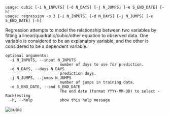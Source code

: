 ```
usage: cubic [-i N_INPUTS] [-d N_DAYS] [-j N_JUMPS] [-e S_END_DATE] [-h]
usage: regression -p 3 [-i N_INPUTS] [-d N_DAYS] [-j N_JUMPS] [-e S_END_DATE] [-h]
```

Regression attempts to model the relationship between two variables by fitting a linear/quadratic/cubic/other equation to observed data. One variable is considered to be an explanatory variable, and the other is considered to be a dependent variable.

```
optional arguments:
  -i N_INPUTS, --input N_INPUTS
                        number of days to use for prediction.
  -d N_DAYS, --days N_DAYS
                        prediction days.
  -j N_JUMPS, --jumps N_JUMPS
                        number of jumps in training data.
  -e S_END_DATE, --end S_END_DATE
                        The end date (format YYYY-MM-DD) to select - Backtesting
  -h, --help            show this help message
```

![cubic](https://user-images.githubusercontent.com/25267873/108604941-d169bd80-73a8-11eb-9220-84a7013e1283.png)
